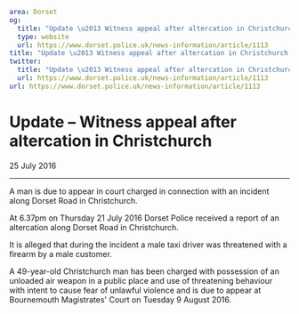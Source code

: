 ```yaml
area: Dorset
og:
  title: "Update \u2013 Witness appeal after altercation in Christchurch"
  type: website
  url: https://www.dorset.police.uk/news-information/article/1113
title: "Update \u2013 Witness appeal after altercation in Christchurch |"
twitter:
  title: "Update \u2013 Witness appeal after altercation in Christchurch"
  url: https://www.dorset.police.uk/news-information/article/1113
url: https://www.dorset.police.uk/news-information/article/1113
```

# Update – Witness appeal after altercation in Christchurch

25 July 2016

* * *

A man is due to appear in court charged in connection with an incident along Dorset Road in Christchurch.

At 6.37pm on Thursday 21 July 2016 Dorset Police received a report of an altercation along Dorset Road in Christchurch.

It is alleged that during the incident a male taxi driver was threatened with a firearm by a male customer.

A 49-year-old Christchurch man has been charged with possession of an unloaded air weapon in a public place and use of threatening behaviour with intent to cause fear of unlawful violence and is due to appear at Bournemouth Magistrates' Court on Tuesday 9 August 2016.
